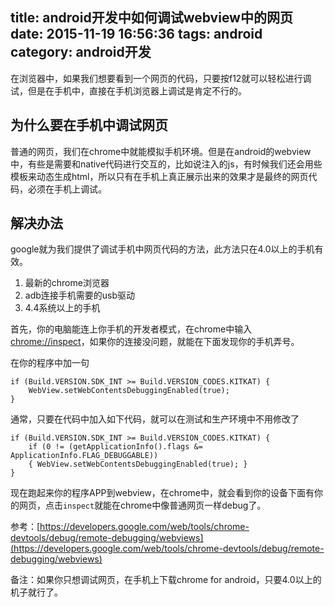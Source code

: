 title: android开发中如何调试webview中的网页
date: 2015-11-19 16:56:36
tags: android
category: android开发
---
在浏览器中，如果我们想要看到一个网页的代码，只要按f12就可以轻松进行调试，但是在手机中，直接在手机浏览器上调试是肯定不行的。

## 为什么要在手机中调试网页
普通的网页，我们在chrome中就能模拟手机环境。但是在android的webview中，有些是需要和native代码进行交互的，比如说注入的js，有时候我们还会用些模板来动态生成html，所以只有在手机上真正展示出来的效果才是最终的网页代码，必须在手机上调试。

<!-- more -->

## 解决办法
google就为我们提供了调试手机中网页代码的方法，此方法只在4.0以上的手机有效。

1. 最新的chrome浏览器
2. adb连接手机需要的usb驱动
3. 4.4系统以上的手机

首先，你的电脑能连上你手机的开发者模式，在chrome中输入[chrome://inspect](chrome://inspect "chrome://inspect")，如果你的连接没问题，就能在下面发现你的手机弄号。

在你的程序中加一句
```
if (Build.VERSION.SDK_INT >= Build.VERSION_CODES.KITKAT) {
    WebView.setWebContentsDebuggingEnabled(true);
}
```

通常，只要在代码中加入如下代码，就可以在测试和生产环境中不用修改了
```
if (Build.VERSION.SDK_INT >= Build.VERSION_CODES.KITKAT) {
    if (0 != (getApplicationInfo().flags &= ApplicationInfo.FLAG_DEBUGGABLE))
    { WebView.setWebContentsDebuggingEnabled(true); }
}
```

现在跑起来你的程序APP到webview，在chrome中，就会看到你的设备下面有你的网页，点击`inspect`就能在chrome中像普通网页一样debug了。


参考：[https://developers.google.com/web/tools/chrome-devtools/debug/remote-debugging/webviews](https://developers.google.com/web/tools/chrome-devtools/debug/remote-debugging/webviews)

备注：如果你只想调试网页，在手机上下载chrome for android，只要4.0以上的机子就行了。
